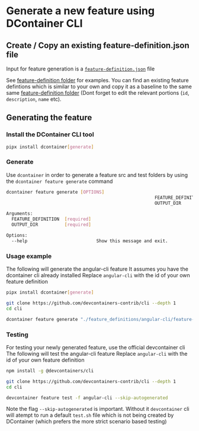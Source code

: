 # Generate a new feature using DContainer CLI

## Create / Copy an existing feature-definition.json file

Input for feature generation is a [`feature-definition.json`](https://github.com/devcontainers-contrib/features/wiki/feature-definition) file

See [feature-definition folder](https://github.com/devcontainers-contrib/features/tree/main/feature_definitions) for examples. You can find an existing feature defintions which is similar to your own and copy it as a baseline to the same same [feature-definition folder](https://github.com/devcontainers-contrib/features/tree/main/feature_definitions) (Dont forget to edit the relevant portions (`id`, `description`, `name` etc).

## Generating the feature

### Install the DContainer CLI tool

```sh
pipx install dcontainer[generate]
```

### Generate

Use `dcontainer` in order to generate a feature src and test folders by using the `dcontainer feature generate` command

```sh
dcontainer feature generate [OPTIONS]
                                                        FEATURE_DEFINITION
                                                        OUTPUT_DIR

Arguments:
  FEATURE_DEFINITION  [required]
  OUTPUT_DIR          [required]

Options:
  --help                          Show this message and exit.
```


### Usage example

The following will generate the angular-cli feature 
It assumes you have the dcontainer cli already installed
Replace `angular-cli` with the id of your own feature definition

```sh
pipx install dcontainer[generate]

git clone https://github.com/devcontainers-contrib/cli --depth 1
cd cli

dcontainer feature generate "./feature_definitions/angular-cli/feature-definition.json" "."
```

### Testing

For testing your newly generated feature, use the official devcontainer cli
The following will test the angular-cli feature
Replace `angular-cli` with the id of your own feature definition

```sh
npm install -g @devcontainers/cli

git clone https://github.com/devcontainers-contrib/cli --depth 1
cd cli

devcontainer feature test -f angular-cli --skip-autogenerated
```

Note the flag `--skip-autogenerated`  is important. Without it `devcontainer` cli will atempt to run a default `test.sh` file which is not being created by DContainer (which prefers the more strict scenario based testing)
